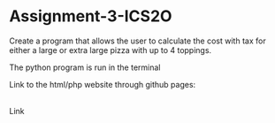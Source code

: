 # Assignment-3-ICS2O
Create a program that allows the user to calculate the cost with tax for either a large or extra large pizza with up to 4 toppings.

<p>The python program is run in the terminal</p>
<p>Link to the html/php website through github pages:</p> <br>
<a "href="https://ninakroft.github.io/Assignment-3-ICS2O/">Link</a>
